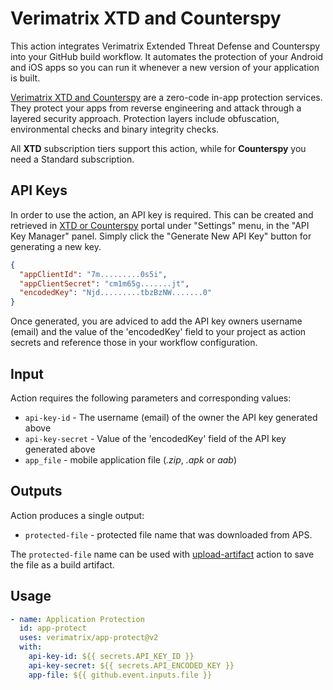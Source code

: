 # Verimatrix XTD and Counterspy

This action integrates Verimatrix Extended Threat Defense and Counterspy into your GitHub build workflow. It automates
the protection of your Android and iOS apps so you can run it whenever a new version 
of your application is built. 

[Verimatrix XTD and Counterspy](https://portal.platform.verimatrixcloud.net/) are a zero-code in-app protection services. They protect your apps from
reverse engineering and attack through a layered security approach. Protection layers include
obfuscation, environmental checks and binary integrity checks. 

All **XTD** subscription tiers support this action, while for **Counterspy** you need a Standard subscription.

## API Keys

In order to use the action, an API key is required.  This can be created and retrieved in [XTD or Counterspy](https://portal.platform.verimatrixcloud.net/)
portal under "Settings" menu, in the "API Key Manager" panel. Simply click the "Generate New API Key" button for generating a new key.

```json
{
  "appClientId": "7m.........0s5i",
  "appClientSecret": "cm1m65g.......jt",
  "encodedKey": "Njd.........tbzBzNW.......0"
}
```
Once generated, you are adviced to add the API key owners username (email) and the value of the 'encodedKey' field to your project as action secrets and reference those in your workflow configuration.

## Input

Action requires the following parameters and corresponding values:

   * `api-key-id` -  The username (email) of the owner the API key generated above
   * `api-key-secret` - Value of the 'encodedKey' field of the API key generated above
   * `app_file` -  mobile application file (_.zip_, _.apk_ or _aab_)

## Outputs

Action produces a single output: 

   * `protected-file` - protected file name that was downloaded from APS. 

The `protected-file` name can be used with [upload-artifact](https://github.com/actions/upload-artifact) action
to save the file as a build artifact. 

## Usage

```yaml
- name: Application Protection
  id: app-protect
  uses: verimatrix/app-protect@v2
  with:
    api-key-id: ${{ secrets.API_KEY_ID }}
    api-key-secret: ${{ secrets.API_ENCODED_KEY }}
    app-file: ${{ github.event.inputs.file }}
```
